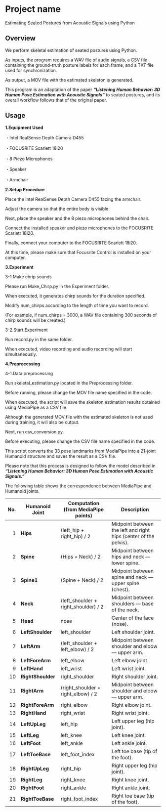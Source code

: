 # Project name
Estimating Seated Postures from Acoustic Signals using Python

## Overview
We perform skeletal estimation of seated postures using Python.

As inputs, the program requires a WAV file of audio signals, a CSV file containing the ground-truth posture labels for each frame, and a TXT file used for synchronization.

As output, a MOV file with the estimated skeleton is generated.

This program is an adaptation of the paper ***“Listening Human Behavior: 3D Human Pose Estimation with Acoustic Signals”*** to seated postures, and its overall workflow follows that of the original paper.

## Usage

**1.Equipment Used**

・Intel RealSense Depth Camera D455

・FOCUSRITE Scarlett 18i20

・8 Piezo Microphones

・Speaker

・Armchair

**2.Setup Procedure**

Place the Intel RealSense Depth Camera D455 facing the armchair.

Adjust the camera so that the entire body is visible.

Next, place the speaker and the 8 piezo microphones behind the chair.

Connect the installed speaker and piezo microphones to the FOCUSRITE Scarlett 18i20.

Finally, connect your computer to the FOCUSRITE Scarlett 18i20.

At this time, please make sure that Focusrite Control is installed on your computer.

**3.Experiment**

3-1.Make chrip sounds

Please run Make_Chirp.py in the Experiment folder.

When executed, it generates chirp sounds for the duration specified.

Modify num_chirps according to the length of time you want to record.

(For example, if num_chirps = 3000, a WAV file containing 300 seconds of chirp sounds will be created.)

3-2.Start Experiment

Run record.py in the same folder.

When executed, video recording and audio recording will start simultaneously.

**4.Preprocessing**

4-1.Data preprocessing

Run skeletal_estimation.py located in the Preprocessing folder.

Before running, please change the MOV file name specified in the code.

When executed, the script will save the skeleton estimation results obtained using MediaPipe as a CSV file.

Although the generated MOV file with the estimated skeleton is not used during training, it will also be output.

Next, run csv_conversion.py.

Before executing, please change the CSV file name specified in the code.

This script converts the 33 pose landmarks from MediaPipe into a 21-joint Humanoid structure and saves the result as a CSV file.

Please note that this process is designed to follow the model described in ***“Listening Human Behavior: 3D Human Pose Estimation with Acoustic Signals.”***

The following table shows the correspondence between MediaPipe and Humanoid joints.

| No. | **Humanoid Joint** | **Computation (from MediaPipe points)** | **Description**                                                  |
| --: | ------------------ | --------------------------------------- | ---------------------------------------------------------------- |
|   1 | **Hips**           | (left_hip + right_hip) / 2              | Midpoint between the left and right hips (center of the pelvis). |
|   2 | **Spine**          | (Hips + Neck) / 2                       | Midpoint between hips and neck — lower spine.                    |
|   3 | **Spine1**         | (Spine + Neck) / 2                      | Midpoint between spine and neck — upper spine (chest).           |
|   4 | **Neck**           | (left_shoulder + right_shoulder) / 2    | Midpoint between shoulders — base of the neck.                   |
|   5 | **Head**           | nose                                    | Center of the face (nose).                                       |
|   6 | **LeftShoulder**   | left_shoulder                           | Left shoulder joint.                                             |
|   7 | **LeftArm**        | (left_shoulder + left_elbow) / 2        | Midpoint between shoulder and elbow — upper arm.                 |
|   8 | **LeftForeArm**    | left_elbow                              | Left elbow joint.                                                |
|   9 | **LeftHand**       | left_wrist                              | Left wrist joint.                                                |
|  10 | **RightShoulder**  | right_shoulder                          | Right shoulder joint.                                            |
|  11 | **RightArm**       | (right_shoulder + right_elbow) / 2      | Midpoint between shoulder and elbow — upper arm.                 |
|  12 | **RightForeArm**   | right_elbow                             | Right elbow joint.                                               |
|  13 | **RightHand**      | right_wrist                             | Right wrist joint.                                               |
|  14 | **LeftUpLeg**      | left_hip                                | Left upper leg (hip joint).                                      |
|  15 | **LeftLeg**        | left_knee                               | Left knee joint.                                                 |
|  16 | **LeftFoot**       | left_ankle                              | Left ankle joint.                                                |
|  17 | **LeftToeBase**    | left_foot_index                         | Left toe base (tip of the foot).                                 |
|  18 | **RightUpLeg**     | right_hip                               | Right upper leg (hip joint).                                     |
|  19 | **RightLeg**       | right_knee                              | Right knee joint.                                                |
|  20 | **RightFoot**      | right_ankle                             | Right ankle joint.                                               |
|  21 | **RightToeBase**   | right_foot_index                        | Right toe base (tip of the foot).                                |

